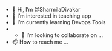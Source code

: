 - 👋 Hi, I’m @SharmilaDivakar
- 👀 I’m interested in teaching app
- 🌱 I’m currently learning Devops Tools
- - 💞️ I’m looking to collaborate on ...
- 📫 How to reach me ...

<!---
SharmilaDivakar/SharmilaDivakar is a ✨ special ✨ repository because its `README.md` (this file) appears on your GitHub profile.
You can click the Preview link to take a look at your changes.
--->
